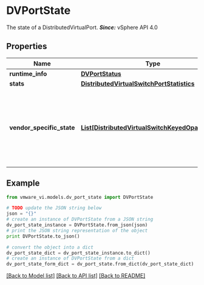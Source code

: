 # DVPortState

The state of a DistributedVirtualPort.  ***Since:*** vSphere API 4.0 

## Properties
Name | Type | Description | Notes
------------ | ------------- | ------------- | -------------
**runtime_info** | [**DVPortStatus**](DVPortStatus.md) |  | [optional] 
**stats** | [**DistributedVirtualSwitchPortStatistics**](DistributedVirtualSwitchPortStatistics.md) |  | 
**vendor_specific_state** | [**List[DistributedVirtualSwitchKeyedOpaqueBlob]**](DistributedVirtualSwitchKeyedOpaqueBlob.md) | Opaque binary blob that stores vendor-specific runtime state data.  ***Since:*** vSphere API 4.0  | [optional] 

## Example

```python
from vmware_vi.models.dv_port_state import DVPortState

# TODO update the JSON string below
json = "{}"
# create an instance of DVPortState from a JSON string
dv_port_state_instance = DVPortState.from_json(json)
# print the JSON string representation of the object
print DVPortState.to_json()

# convert the object into a dict
dv_port_state_dict = dv_port_state_instance.to_dict()
# create an instance of DVPortState from a dict
dv_port_state_form_dict = dv_port_state.from_dict(dv_port_state_dict)
```
[[Back to Model list]](../README.md#documentation-for-models) [[Back to API list]](../README.md#documentation-for-api-endpoints) [[Back to README]](../README.md)


